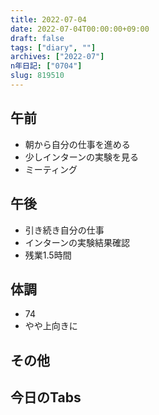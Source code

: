 ```yaml
---
title: 2022-07-04
date: 2022-07-04T00:00:00+09:00
draft: false
tags: ["diary", ""]
archives: ["2022-07"]
n年日記: ["0704"]
slug: 819510
---
```

## 午前
- 朝から自分の仕事を進める
- 少しインターンの実験を見る
- ミーティング
## 午後
- 引き続き自分の仕事
- インターンの実験結果確認
- 残業1.5時間
## 体調
- 74
- やや上向きに
## その他
## 今日のTabs